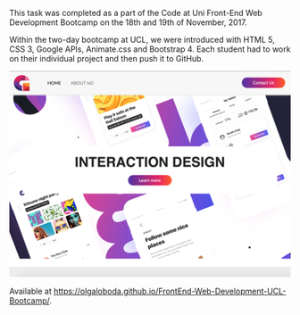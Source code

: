 This task was completed as a part of the Code at Uni Front-End Web Development Bootcamp on the 18th and 19th of November, 2017.

Within the two-day bootcamp at UCL, we were introduced with HTML 5, CSS 3, Google APIs, Animate.css and Bootstrap 4. 
Each student had to work on their individual project and then push it to GitHub.

![IxDHomePage](https://github.com/olgaloboda/FrontEnd-Web-Development-UCL-Bootcamp/blob/master/img/CodeAtUni.png)

Available at https://olgaloboda.github.io/FrontEnd-Web-Development-UCL-Bootcamp/.
